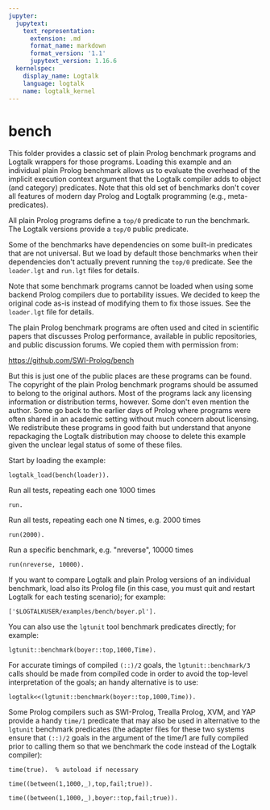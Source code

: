 ```yaml
---
jupyter:
  jupytext:
    text_representation:
      extension: .md
      format_name: markdown
      format_version: '1.1'
      jupytext_version: 1.16.6
  kernelspec:
    display_name: Logtalk
    language: logtalk
    name: logtalk_kernel
---
```


<!--
________________________________________________________________________

This file is part of Logtalk <https://logtalk.org/>  
SPDX-FileCopyrightText: 1998-2025 Paulo Moura <pmoura@logtalk.org>  
SPDX-License-Identifier: Apache-2.0

Licensed under the Apache License, Version 2.0 (the "License");
you may not use this file except in compliance with the License.
You may obtain a copy of the License at

    http://www.apache.org/licenses/LICENSE-2.0

Unless required by applicable law or agreed to in writing, software
distributed under the License is distributed on an "AS IS" BASIS,
WITHOUT WARRANTIES OR CONDITIONS OF ANY KIND, either express or implied.
See the License for the specific language governing permissions and
limitations under the License.
________________________________________________________________________
-->

# bench

This folder provides a classic set of plain Prolog benchmark programs and
Logtalk wrappers for those programs. Loading this example and an individual
plain Prolog benchmark allows us to evaluate the overhead of the implicit
execution context argument that the Logtalk compiler adds to object (and
category) predicates. Note that this old set of benchmarks don't cover all
features of modern day Prolog and Logtalk programming (e.g., meta-predicates).

All plain Prolog programs define a `top/0` predicate to run the benchmark.
The Logtalk versions provide a `top/0` public predicate.

Some of the benchmarks have dependencies on some built-in predicates that
are not universal. But we load by default those benchmarks when their
dependencies don't actually prevent running the `top/0` predicate. See the
`loader.lgt` and `run.lgt` files for details.

Note that some benchmark programs cannot be loaded when using some backend
Prolog compilers due to portability issues. We decided to keep the original
code as-is instead of modifying them to fix those issues. See the `loader.lgt`
file for details.

The plain Prolog benchmark programs are often used and cited in scientific
papers that discusses Prolog performance, available in public repositories,
and public discussion forums. We copied them with permission from:

https://github.com/SWI-Prolog/bench

But this is just one of the public places are these programs can be found.
The copyright of the plain Prolog benchmark programs should be assumed to
belong to the original authors. Most of the programs lack any licensing
information or distribution terms, however. Some don't even mention the
author. Some go back to the earlier days of Prolog where programs were
often shared in an academic setting without much concern about licensing.
We redistribute these programs in good faith but understand that anyone
repackaging the Logtalk distribution may choose to delete this example
given the unclear legal status of some of these files.

Start by loading the example:

```logtalk
logtalk_load(bench(loader)).
```

Run all tests, repeating each one 1000 times

```logtalk
run.
```

Run all tests, repeating each one N times, e.g. 2000 times

```logtalk
run(2000).
```

Run a specific benchmark, e.g. "nreverse", 10000 times

```logtalk
run(nreverse, 10000).
```

If you want to compare Logtalk and plain Prolog versions of an individual
benchmark, load also its Prolog file (in this case, you must quit and
restart Logtalk for each testing scenario); for example:

```logtalk
['$LOGTALKUSER/examples/bench/boyer.pl'].
```

<!--
true.
-->

You can also use the `lgtunit` tool benchmark predicates directly; for
example:

```logtalk
lgtunit::benchmark(boyer::top,1000,Time).
```

<!--
Time = ...

true.
-->

For accurate timings of compiled `(::)/2` goals, the `lgtunit::benchmark/3`
calls should be made from compiled code in order to avoid the top-level
interpretation of the goals; an handy alternative is to use:

```logtalk
logtalk<<(lgtunit::benchmark(boyer::top,1000,Time)).
```

<!--
Time = ...

true.
-->

Some Prolog compilers such as SWI-Prolog, Trealla Prolog, XVM, and YAP
provide a handy `time/1` predicate that may also be used in alternative
to the `lgtunit` benchmark predicates (the adapter files for these two
systems ensure that `(::)/2` goals in the argument of the time/1 are
fully compiled prior to calling them so that we benchmark the code
instead of the Logtalk compiler):

```logtalk
time(true).  % autoload if necessary
```

```logtalk
time((between(1,1000,_),top,fail;true)).
```

```logtalk
time((between(1,1000,_),boyer::top,fail;true)).
```
